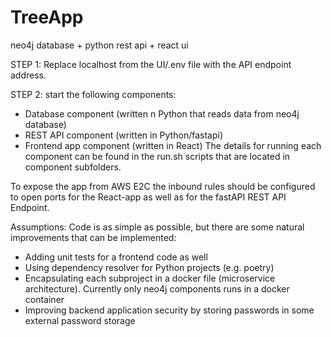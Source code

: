 # TreeApp
neo4j database + python rest api + react ui

STEP 1: Replace localhost from the UI/.env file with the API endpoint address.

STEP 2: start the following components:

- Database component (written n Python that reads data from neo4j database)
- REST API component (written in Python/fastapi)
- Frontend app component (written in React)
The details for running each component can be found in the run.sh scripts that are located in component subfolders.

To expose the app from AWS E2C the inbound rules should be configured to open ports for the React-app as well as for the fastAPI REST API Endpoint.

Assumptions: Code is as simple as possible, but there are some natural improvements that can be implemented:

- Adding unit tests for a frontend code as well
- Using dependency resolver for Python projects (e.g. poetry)
- Encapsulating each subproject in a docker file (microservice architecture). Currently only neo4j components runs in a docker container
- Improving backend application security by storing passwords in some external password storage
